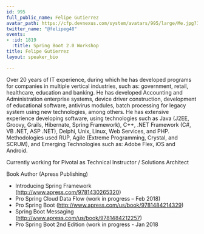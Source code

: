 ```yaml
---
id: 995
full_public_name: Felipe Gutierrez
avatar_path: https://cfp.devnexus.com/system/avatars/995/large/Me.jpg?1509416622
twitter_name: "@felipeg48"
events:
- :id: 1819
  :title: Spring Boot 2.0 Workshop
title: Felipe Gutierrez
layout: speaker_bio

---
```

Over 20 years of IT experience, during which he has developed programs for companies in multiple vertical industries, such as: government, retail, healthcare, education and banking. He has developed Accounting and Administration enterprise systems, device driver construction, development of educational software, antivirus modules, batch processing for legacy system using new technologies, among others. He has extensive experience developing software, using technologies such as Java (J2EE, Groovy, Grails, Hibernate, Spring Framework), C++, .NET Framework (C#, VB .NET, ASP .NET), Delphi, Unix, Linux, Web Services, and PHP. Methodologies used RUP, Agile (Extreme Programming, Crystal, and SCRUM), and Emerging Technologies such as: Adobe Flex, iOS and Android.

Currently working for Pivotal as Technical Instructor / Solutions Architect

Book Author (Apress Publishing)
- Introducing Spring Framework (http://www.apress.com/9781430265320)
- Pro Spring Cloud Data Flow (work in progress – Feb 2018)
- Pro Spring Boot (http://www.apress.com/us/book/9781484214329)
- Spring Boot Messaging (http://www.apress.com/us/book/9781484212257)
- Pro Spring Boot 2nd Edition (work in progress - Jan 2018

